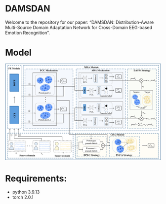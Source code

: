 # DAMSDAN
Welcome to the repository for our paper: “DAMSDAN: Distribution-Aware Multi-Source Domain Adaptation Network for Cross-Domain EEG-based Emotion Recognition”.

# Model
![image](https://github.com/ZJUTofBrainIntelligence/DAMSDAN/blob/main/Image/Figure_1.jpg)

# Requirements:
* python 3.9.13 <br>
* torch 2.0.1

# 
